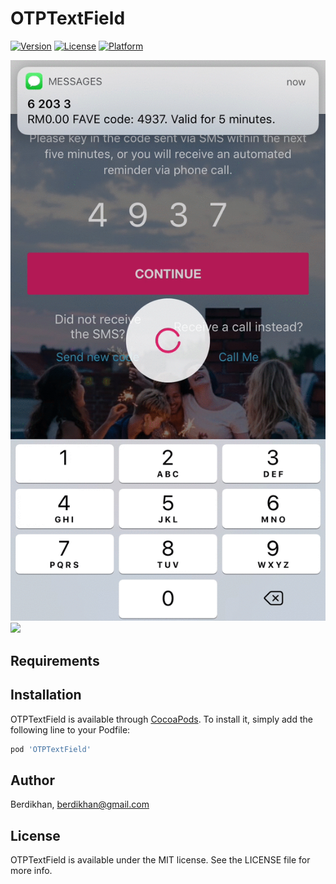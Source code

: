 # OTPTextField

[![Version](https://img.shields.io/cocoapods/v/OTPTextField.svg?style=flat)](https://cocoapods.org/pods/OTPTextField)
[![License](https://img.shields.io/cocoapods/l/OTPTextField.svg?style=flat)](https://cocoapods.org/pods/OTPTextField)
[![Platform](https://img.shields.io/cocoapods/p/OTPTextField.svg?style=flat)](https://cocoapods.org/pods/OTPTextField)

<img src="https://github.com/Berdikhan/OTPTextField/blob/master/OTPTextField.gif"/>
<br>
<img src="https://github.com/Berdikhan/OTPTextField/blob/master/OTPTextFieldManual.gif"/>

## Requirements

## Installation

OTPTextField is available through [CocoaPods](https://cocoapods.org). To install
it, simply add the following line to your Podfile:

```ruby
pod 'OTPTextField'
```

## Author

Berdikhan, berdikhan@gmail.com

## License

OTPTextField is available under the MIT license. See the LICENSE file for more info.
